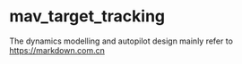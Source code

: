 # mav_target_tracking
The dynamics modelling and autopilot design mainly refer to <https://markdown.com.cn>
